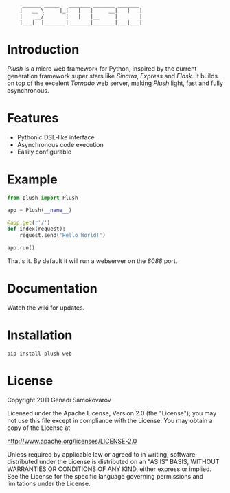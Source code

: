          ______ _____   _______ _______ _______
        |   __ \     |_|   |   |     __|   |   |
        |    __/       |   |   |__     |       |
        |___|  |_______|_______|_______|___|___|
        
# Introduction

_Plush_ is a micro web framework for Python, inspired by the current generation
framework super stars like *Sinatra*, *Express* and *Flask*. It builds on top
of the excelent *Tornado* web server, making _Plush_ light, fast and fully
asynchronous.

# Features

* Pythonic DSL-like interface
* Asynchronous code execution
* Easily configurable

# Example

~~~~~ python
from plush import Plush

app = Plush(__name__)

@app.get(r'/')
def index(request):
    request.send('Hello World!')

app.run()
~~~~~

That's it. By default it will run a webserver on the _8088_ port.

# Documentation

Watch the wiki for updates.

# Installation

    pip install plush-web

# License

Copyright 2011 Genadi Samokovarov

Licensed under the Apache License, Version 2.0 (the "License");
you may not use this file except in compliance with the License.
You may obtain a copy of the License at

http://www.apache.org/licenses/LICENSE-2.0

Unless required by applicable law or agreed to in writing, software
distributed under the License is distributed on an "AS IS" BASIS,
WITHOUT WARRANTIES OR CONDITIONS OF ANY KIND, either express or implied.
See the License for the specific language governing permissions and
limitations under the License.
